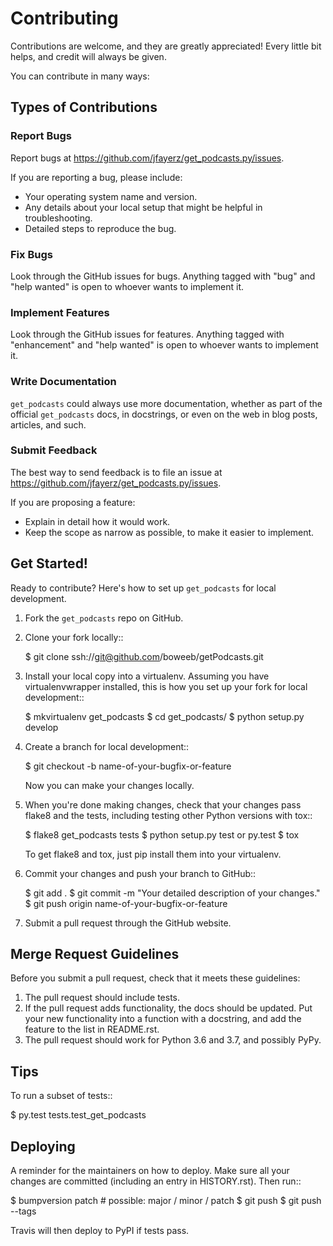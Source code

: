 Contributing
============

Contributions are welcome, and they are greatly appreciated! Every little bit helps, and credit will always be given.

You can contribute in many ways:


Types of Contributions
----------------------


### Report Bugs ###

Report bugs at https://github.com/jfayerz/get_podcasts.py/issues.

If you are reporting a bug, please include:

* Your operating system name and version.
* Any details about your local setup that might be helpful in troubleshooting.
* Detailed steps to reproduce the bug.


### Fix Bugs ###

Look through the GitHub issues for bugs. Anything tagged with "bug" and "help wanted" is open to whoever wants to implement it.


### Implement Features ###

Look through the GitHub issues for features. Anything tagged with "enhancement" and "help wanted" is open to whoever wants to implement it.


### Write Documentation ###

`get_podcasts` could always use more documentation, whether as part of the official `get_podcasts` docs, in docstrings, or even on the web in blog posts, articles, and such.


### Submit Feedback ###

The best way to send feedback is to file an issue at https://github.com/jfayerz/get_podcasts.py/issues.

If you are proposing a feature:

* Explain in detail how it would work.
* Keep the scope as narrow as possible, to make it easier to implement.


Get Started!
------------

Ready to contribute? Here's how to set up `get_podcasts` for local development.

1. Fork the `get_podcasts` repo on GitHub.
2. Clone your fork locally::

    $ git clone ssh://git@github.com/boweeb/getPodcasts.git

3. Install your local copy into a virtualenv. Assuming you have virtualenvwrapper installed, this is how you set up your fork for local development::

    $ mkvirtualenv get_podcasts
    $ cd get_podcasts/
    $ python setup.py develop

4. Create a branch for local development::

    $ git checkout -b name-of-your-bugfix-or-feature

   Now you can make your changes locally.

5. When you're done making changes, check that your changes pass flake8 and the tests, including testing other Python versions with tox::

    $ flake8 get_podcasts tests
    $ python setup.py test or py.test
    $ tox

   To get flake8 and tox, just pip install them into your virtualenv.

6. Commit your changes and push your branch to GitHub::

    $ git add .
    $ git commit -m "Your detailed description of your changes."
    $ git push origin name-of-your-bugfix-or-feature

7. Submit a pull request through the GitHub website.


Merge Request Guidelines
------------------------

Before you submit a pull request, check that it meets these guidelines:

1. The pull request should include tests.
2. If the pull request adds functionality, the docs should be updated. Put your new functionality into a function with a docstring, and add the feature to the list in README.rst.
3. The pull request should work for Python 3.6 and 3.7, and possibly PyPy.


Tips
----

To run a subset of tests::

$ py.test tests.test_get_podcasts


Deploying
---------

A reminder for the maintainers on how to deploy.
Make sure all your changes are committed (including an entry in HISTORY.rst).
Then run::

$ bumpversion patch # possible: major / minor / patch
$ git push
$ git push --tags

Travis will then deploy to PyPI if tests pass.
